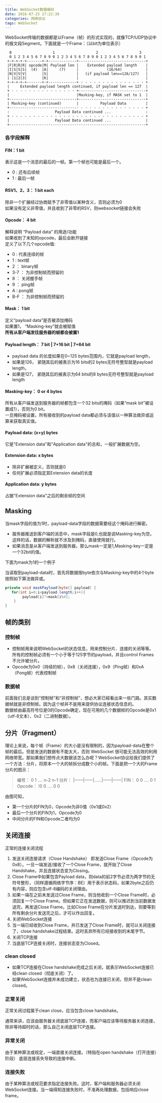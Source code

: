 ```yaml
---
title: WebSocket数据编码
date: 2016-07-25 17:22:39
categories: 网络协议 
tags: WebSocket 
---
```


WebSocket传输的数据都是以Frame（帧）的形式实现的，就像TCP/UDP协议中的报文段Segment。下面就是一个Frame：（以bit为单位表示）   

```
  0                   1                   2                   3
  0 1 2 3 4 5 6 7 8 9 0 1 2 3 4 5 6 7 8 9 0 1 2 3 4 5 6 7 8 9 0 1
 +-+-+-+-+-------+-+-------------+-------------------------------+
 |F|R|R|R| opcode|M| Payload len |    Extended payload length    |
 |I|S|S|S|  (4)  |A|     (7)     |             (16/64)           |
 |N|V|V|V|       |S|             |   (if payload len==126/127)   |
 | |1|2|3|       |K|             |                               |
 +-+-+-+-+-------+-+-------------+ - - - - - - - - - - - - - - - +
 |     Extended payload length continued, if payload len == 127  |
 + - - - - - - - - - - - - - - - +-------------------------------+
 |                               |Masking-key, if MASK set to 1  |
 +-------------------------------+-------------------------------+
 | Masking-key (continued)       |          Payload Data         |
 +-------------------------------- - - - - - - - - - - - - - - - +
 :                     Payload Data continued ...                :
 + - - - - - - - - - - - - - - - - - - - - - - - - - - - - - - - +
 |                     Payload Data continued ...                |
 +---------------------------------------------------------------+

```

<!-- more -->

### 各字段解释   

#### FIN：1 bit   

表示这是一个消息的最后的一帧。第一个帧也可能是最后一个。    
- 0 : 还有后续帧     
- 1 : 最后一帧    

#### RSV1、2、3： 1 bit each      

除非一个扩展经过协商赋予了非零值以某种含义，否则必须为0   
如果没有定义非零值，并且收到了非零的RSV，则websocket链接会失败    

#### Opcode： 4 bit     

解释说明 “Payload data” 的用途/功能  
如果收到了未知的opcode，最后会断开链接   
定义了以下几个opcode值:   

- 0 : 代表连续的帧   
- 1 : text帧   
- 2 ： binary帧      
- 3-7 ： 为非控制帧而预留的     
- 8 ： 关闭握手帧    
- 9 ： ping帧    
- A :  pong帧      
- B-F ： 为非控制帧而预留的     

#### Mask： 1 bit  

定义“payload data”是否被添加掩码   
如果置1， “Masking-key”就会被赋值   
**所有从客户端发往服务器的帧都会被置1**        

#### Payload length： 7 bit | 7+16 bit | 7+64 bit    

- payload data 的长度如果在0~125 bytes范围内，它就是payload length，  
- 如果是126， 紧随其后的被表示为16 bits的2 bytes无符号整型就是payload length，     
- 如果是127， 紧随其后的被表示为64 bits的8 bytes无符号整型就是payload length   

#### Masking-key： 0 or 4 bytes    

所有从客户端发送到服务器的帧都包含一个32 bits的掩码（如果“mask bit”被设置成1），否则为0 bit。    
一旦掩码被设置，所有接收到的payload data都必须与该值以一种算法做异或运算来获取真实值。   

#### Payload data: (x+y) bytes   

它是"Extension data"和"Application data"的总和，一般扩展数据为空。

#### Extension data: x bytes   

- 除非扩展被定义，否则就是0   
- 任何扩展必须指定其Extension data的长度   

#### Application data: y bytes   

占据"Extension data"之后的剩余帧的空间   

## Masking   

当mask字段的值为1时，payload-data字段的数据需要经这个掩码进行解密。   

- 服务器推送到客户端的消息中，mask字段是0,也就是说Masking-key为空。这样的话，数据的解析就不涉及到掩码，直接使用就行。    
- 如果消息是从客户端发送到服务器，那么mask一定是1,Masking-key一定是一个32bit的值。    

下面为mask为1的一个例子   

当读取到payload-data时，首先将数据按byte依次与Masking-key中的4个byte按照如下算法做异或。    

```java
private void maskPayload(byte[] payload) {
   for(int i=0;i<payload.length;i++){
        payload[i]^=mask[i%4];
    }
}
```

## 帧的类别      

### 控制帧   

- 控制帧用来说明WebSocket的状态信息，用来控制分片、连接的关闭等等。所有的控制帧必须有一个小于等于125字节的payload，并且control Frames不允许被分片。     
- Opcode为0x0（持续的帧），0x8（关闭连接），0x9（Ping帧）和0xA（Pong帧）代表控制帧     


### 数据帧    

前面我们总是谈到“控制帧”和“非控制帧”，想必大家已經看出来一些门路。其实数据帧就是非控制帧。因为这个帧并不是用来提供协议连接状态信息的。   
数据帧由最高符号位是0的Opcode确定，现在可用的几个数据帧的Opcode是0x1（utf-8文本）、0x2（二进制数据）。      


## 分片（Fragment）   

理论上来说，每个帧（Frame）的大小是没有限制的，因为payload-data在整个帧的最后。但是发送的数据有不能太大，否则 WebSocket 很可能无法高效的利用网络带宽。那如果我们想传点大数据该怎么办呢？WebSocket协议给我们提供了一个方法：分片，将原本一个大的帧拆分成数个小的帧。下面是把一个大的Frame分片的图示：   

>  编号：      0  1  ....  n-2 n-1
  分片：     |——|——|......|——|——|
  FIN：      0  0  ....   0  1
  Opcode：   !0 0  ....   0  0   

由图可知，    

- 第一个分片的FIN为0，Opcode为非0值（0x1或0x2）   
- 最后一个分片的FIN为1，Opcode为0    
- 中间分片的FIN和Opcode二者均为0     

## 关闭连接   

正常的连接关闭流程   

1. 发送关闭连接请求（Close Handshake）
即发送Close Frame（Opcode为0x8）。一旦一端发送/接收了一个Close Frame，就开始了Close Handshake，并且连接状态变为Closing。   
2. Close Frame中如果包含Payload data，则data的前2字节必须为两字节的无符号整形，（同样遵循网络字节序：BE）用于表示状态码，如果2byte之后仍有内容，则应包含utf-8编码的关闭理由。     
3. 如果一端在之前未发送过Close Frame，则当他收到一个Close Frame时，必须回复一个Close Frame。但如果它正在发送数据，则可以推迟到当前数据发送完，再发送Close Frame。比如Close Frame在分片发送时到达，则要等到所有剩余分片发送完之后，才可以作出回复。   
4. 关闭WebSocket连接   
5. 当一端已经收到Close Frame，并已发送了Close Frame时，就可以关闭连接了，close handshake过程结束。这时丢弃所有已经接收到的末尾字节。   
6. 关闭TCP连接   
7. 当底层TCP连接关闭时，连接状态变为Closed。     


### clean closed

- 如果TCP连接在Close handshake完成之后关闭，就表示WebSocket连接已经clean closed（彻底关闭）了。   
- 如果WebSocket连接并未成功建立，状态也为连接已关闭，但并不是clean closed。   

### 正常关闭   

正常关闭过程属于clean close，应当包含close handshake。  

通常来讲，应该由服务器关闭底层TCP连接，而客户端应该等待服务器关闭连接，除非等待超时的话，那么自己关闭底层TCP连接。    


### 异常关闭

由于某种算法或规定，一端直接关闭连接。（特指在open handshake（打开连接）阶段）
底层连接丢失导致的连接中断。 

### 连接失败

由于某种算法或规范要求指定连接失败。这时，客户端和服务器必须关闭WebSocket连接。当一端得知连接失败时，不准再处理数据，包括响应close frame。     

